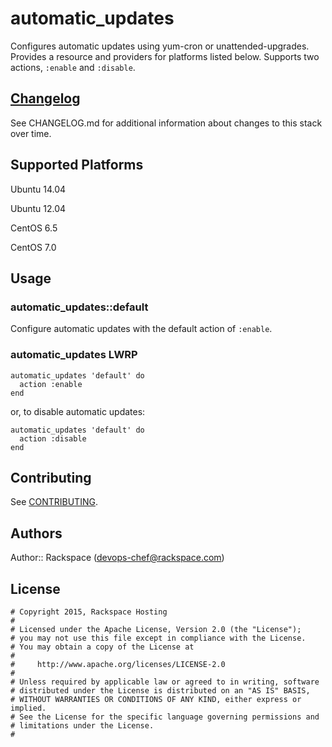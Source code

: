 # automatic_updates

Configures automatic updates using yum-cron or unattended-upgrades. Provides a
resource and providers for platforms listed below. Supports two actions,
`:enable` and `:disable`.

## [Changelog](CHANGELOG.md)

See CHANGELOG.md for additional information about changes to this stack over time.

## Supported Platforms

Ubuntu 14.04

Ubuntu 12.04

CentOS 6.5

CentOS 7.0

## Usage

### automatic_updates::default

Configure automatic updates with the default action of `:enable`.

### automatic_updates LWRP

```
automatic_updates 'default' do
  action :enable
end
```

or, to disable automatic updates:

```
automatic_updates 'default' do
  action :disable
end
```

## Contributing

See [CONTRIBUTING](https://github.com/AutomationSupport/automatic_updates/blob/master/CONTRIBUTING.md).

## Authors

Author:: Rackspace (devops-chef@rackspace.com)

## License
```
# Copyright 2015, Rackspace Hosting
#
# Licensed under the Apache License, Version 2.0 (the "License");
# you may not use this file except in compliance with the License.
# You may obtain a copy of the License at
#
#     http://www.apache.org/licenses/LICENSE-2.0
#
# Unless required by applicable law or agreed to in writing, software
# distributed under the License is distributed on an "AS IS" BASIS,
# WITHOUT WARRANTIES OR CONDITIONS OF ANY KIND, either express or implied.
# See the License for the specific language governing permissions and
# limitations under the License.
#
```
